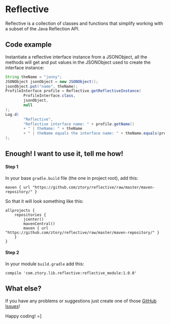 # Reflective

Reflective is a collection of classes and functions that simplify working with a subset of the Java Reflection API.

## Code example
Instantiate a reflective interface instance from a JSONObject, all the methods will get and put values in the JSONObject used to create the interface instance:
```java
String theName = "jonny";
JSONObject jsonObject = new JSONObject();
jsonObject.put("name", theName);
ProfileInterface profile = Reflective.getReflectiveInstance(
        ProfileInterface.class,
        jsonObject,
        null
);
Log.d(
        "Reflective",
        "Reflective interface name: " + profile.getName()
        + " | theName: " + theName
        + " | theName equals the interface name: " + theName.equals(profile.getName())
);
```

## Enough! I want to use it, tell me how!

#### Step 1
In your base `gradle.build` file (the one in project root), add this:
```
maven { url "https://github.com/ztory/reflective/raw/master/maven-repository/" }
```
So that it will look something like this:
```
allprojects {
    repositories {
        jcenter()
        mavenCentral()
        maven { url "https://github.com/ztory/reflective/raw/master/maven-repository/" }
    }
}
```

#### Step 2
In your module `build.gradle` add this:
```
compile 'com.ztory.lib.reflective:reflective_module:1.0.0'
```

## What else?

If you have any problems or suggestions just create one of those [GitHub Issues](https://github.com/ztory/reflective/issues)!

Happy coding! =]
